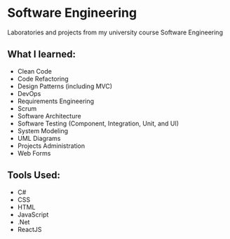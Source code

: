 # Software Engineering
Laboratories and projects from my university course Software Engineering

## What I learned:
- Clean Code
- Code Refactoring
- Design Patterns (including MVC)
- DevOps
- Requirements Engineering
- Scrum
- Software Architecture
- Software Testing (Component, Integration, Unit, and UI)
- System Modeling
- UML Diagrams
- Projects Administration
- Web Forms

## Tools Used:
- C#
- CSS
- HTML
- JavaScript
- .Net
- ReactJS
